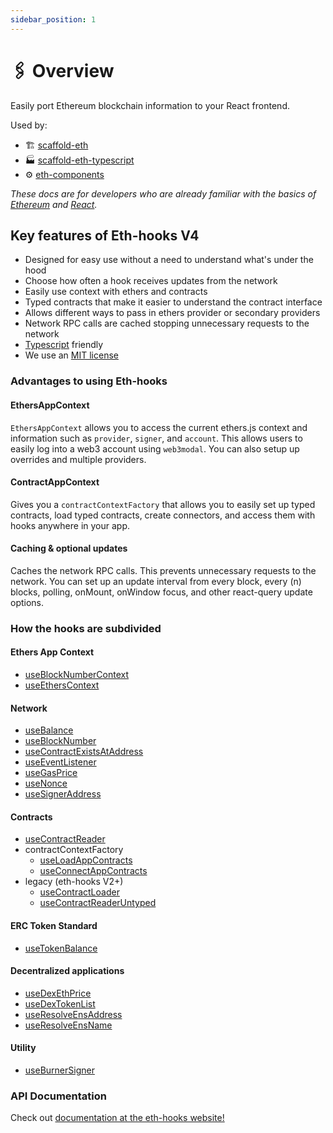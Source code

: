 ```yaml
---
sidebar_position: 1
---
```

# 🖇 Overview

Easily port Ethereum blockchain information to your React frontend.

Used by:

- 🏗 [scaffold-eth](https://github.com/scaffold-eth/scaffold-eth)
- 🏭 [scaffold-eth-typescript](https://github.com/scaffold-eth/scaffold-eth-typescript)
- ⚙ [eth-components](https://github.com/scaffold-eth/eth-components)

_These docs are for developers who are already familiar with the basics of [Ethereum](https://ethereum.org/en/) and [React](https://reactjs.org/)._

## Key features of Eth-hooks V4

- Designed for easy use without a need to understand what's under the hood
- Choose how often a hook receives updates from the network
- Easily use context with ethers and contracts
- Typed contracts that make it easier to understand the contract interface
- Allows different ways to pass in ethers provider or secondary providers
- Network RPC calls are cached stopping unnecessary requests to the network
- [Typescript](https://www.typescriptlang.org/) friendly
- We use an [MIT license](https://en.wikipedia.org/wiki/MIT_License)

### Advantages to using Eth-hooks

#### EthersAppContext

`EthersAppContext` allows you to access the current ethers.js context and information such as `provider`, `signer`, and `account`. This allows users to easily log into a web3 account using `web3modal`. You can also setup up overrides and multiple providers.

#### ContractAppContext

Gives you a `contractContextFactory` that allows you to easily set up typed contracts, load typed contracts, create connectors, and access them with hooks anywhere in your app.

#### Caching & optional updates

Caches the network RPC calls. This prevents unnecessary requests to the network. You can set up an update interval from every block, every (n) blocks, polling, onMount, onWindow focus, and other react-query update options.

### How the hooks are subdivided

#### Ethers App Context

- [useBlockNumberContext](./main/hooks/useBlockNumberContext)
- [useEthersContext](./main/hooks/useEthersContext)

#### Network

- [useBalance](./main/hooks/useBalance)
- [useBlockNumber](./main/hooks/useBlockNumber)
- [useContractExistsAtAddress](./main/hooks/useContractExistsAtAddress)
- [useEventListener](./main/hooks/useEventListener)
- [useGasPrice](./main/hooks/useGasPrice)
- [useNonce](./main/hooks/useNonce)
- [useSignerAddress](./main/hooks/useSignerAddress)

#### Contracts

- [useContractReader](./main/hooks/useContractReader)
- contractContextFactory
  - [useLoadAppContracts](./main/hooks/useLoadAppContracts)
  - [useConnectAppContracts](./main/hooks/useConnectAppContracts)
- legacy (eth-hooks V2+)
  - [useContractLoader](./main/hooks/useContractLoader)
  - [useContractReaderUntyped](./main/hooks/useContractReaderUntyped)

#### ERC Token Standard

- [useTokenBalance](./main/hooks/useTokenBalance)

#### Decentralized applications

- [useDexEthPrice](./main/hooks/useDexEthPrice)
- [useDexTokenList](./main/hooks/useDexTokenList)
- [useResolveEnsAddress](./main/hooks/useResolveEnsAddress)
- [useResolveEnsName](./main/hooks/useResolveEnsName)

#### Utility

- [useBurnerSigner](./main/hooks/useBurnerSigner)

### API Documentation

Check out [documentation at the eth-hooks website!](https://scaffold-eth.github.io/eth-hooks/docs/api)